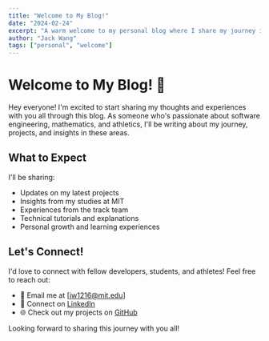 ```yaml
---
title: "Welcome to My Blog!"
date: "2024-02-24"
excerpt: "A warm welcome to my personal blog where I share my journey in software engineering, mathematics, and athletics."
author: "Jack Wang"
tags: ["personal", "welcome"]
---
```


# Welcome to My Blog! 👋

Hey everyone! I'm excited to start sharing my thoughts and experiences with you all through this blog. As someone who's passionate about software engineering, mathematics, and athletics, I'll be writing about my journey, projects, and insights in these areas.

## What to Expect

I'll be sharing:
- Updates on my latest projects
- Insights from my studies at MIT
- Experiences from the track team
- Technical tutorials and explanations
- Personal growth and learning experiences

## Let's Connect!

I'd love to connect with fellow developers, students, and athletes! Feel free to reach out:
- 📧 Email me at [jw1216@mit.edu]
- 💼 Connect on [LinkedIn](https://www.linkedin.com/in/jackwang1216/)
- 🌐 Check out my projects on [GitHub](https://github.com/jackwang1216)

Looking forward to sharing this journey with you all!
